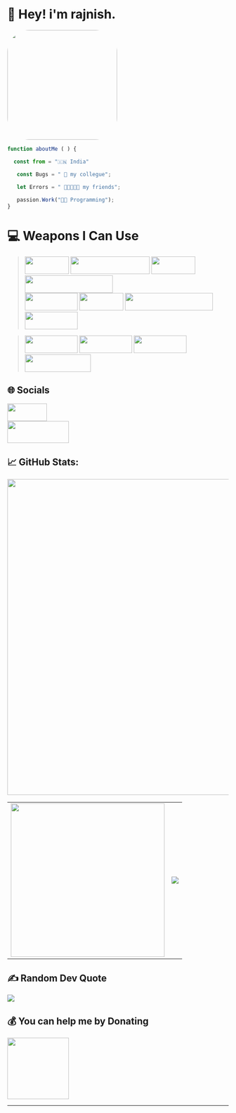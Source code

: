 
# 👋 Hey! i'm  **rajnish**. 
<img width="250px" height="250px" src="https://bit.ly/rajnish-dpc" style="border-radius:50px;">

```js
function aboutMe ( ) {

  const from = "🇮🇳 India"

   const Bugs = " 🐛 my collegue";
   
   let Errors = " 👩🏾‍🤝‍👩🏻 my friends";

   passion.Work("🧑‍💻 Programming");
}
```


# 💻 **Weapons I Can Use**

> <img width="100px" height="40px" src="https://img.shields.io/badge/html5-%23E34F26.svg?style=flat&logo=html5&logoColor=white"> <img width="180px" height="40px" src="https://img.shields.io/badge/markdown-%23000000.svg?style=flat&logo=markdown&logoColor=white"> <img width="100px" height="40px" src="https://img.shields.io/badge/css3-%231572B6.svg?style=flat&logo=css3&logoColor=white" > <img width="200px" height="40px" src="https://img.shields.io/badge/javascript-%23323330.svg?style=flat&logo=javascript&logoColor=%23F7DF1E" > 
 <br> <img width="120px" height="40px" src="https://img.shields.io/badge/react-%2320232a.svg?style=flat&logo=react&logoColor=%2361DAFB" > <img width="100px" height="40px" src="https://img.shields.io/badge/vue.js-%2335495e.svg?style=flat&logo=vuedotjs&logoColor=%234FC08D" > <img width="200px" height="40px" src="https://img.shields.io/badge/github%20pages-121013?style=flat&logo=github&logoColor=white" > <img width="120px" height="40px" src="https://img.shields.io/badge/node.js-6DA55F?style=flat&logo=node.js&logoColor=white" >

> <img width="120px" height="40px" src="https://img.shields.io/badge/java-%23ED8B00.svg?style=flat&logo=openjdk&logoColor=white" > <img width="120px" height="40px" src="https://img.shields.io/badge/firebase-%23039BE5.svg?style=flat&logo=firebase" > <img width="120px" height="40px" src="https://img.shields.io/badge/Notion-%23000000.svg?style=flat&logo=notion&logoColor=white" > <img width="150px" height="40px" src="https://img.shields.io/badge/bitwarden-%23175DDC.svg?style=flat&logo=bitwarden&logoColor=white" >

## 🌐 Socials 

<a href="https://x.com/ik_rajnish"> 
<img src="https://img.shields.io/badge/X-black.svg?logo=x&logoColor=white" width="90px" height="40px">
</a> 
 
 <br>

<a href="https://t.me/devrajnish">
<img src="https://img.shields.io/badge/Telegram-2CA5E0?style=flat-squeare&logo=telegram&logoColor=white" width="140px" height="50px">
</a>


## 📈 GitHub Stats:
<img width="720px" src="https://github-readme-streak-stats.herokuapp.com/?user=dev-rajnish&theme=algolia&hide_border=false">

| | |
|:--:|:--:|
|<img src="https://github-readme-stats.vercel.app/api?username=dev-rajnish&theme=algolia&hide_border=false&include_all_commits=true&count_private=true" width="350px">   |  <img src="https://github-readme-stats.vercel.app/api/top-langs/?username=dev-rajnish&theme=algolia&hide_border=false&include_all_commits=true&count_private=true&layout=compact">  |

## ✍️ Random Dev Quote
![](https://quotes-github-readme.vercel.app/api?type=horizontal&theme=radical)

  ## 💰 You can help me by Donating
  <a href="https://paypal.me/imsanedev">
  <img width="140px" src="https://img.shields.io/badge/PayPal-00457C?style=flate&logo=paypal&logoColor=white">
</a>

-- -- 
